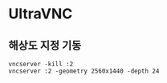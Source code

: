 # UltraVNC 

## 해상도 지정 기동
```shell
vncserver -kill :2
vncserver :2 -geometry 2560x1440 -depth 24
```